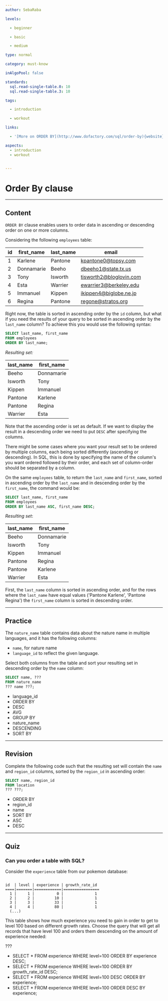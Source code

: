```yaml
---
author: SebaRaba

levels:

  - beginner

  - basic

  - medium

type: normal

category: must-know

inAlgoPool: false

standards:
  sql.read-single-table.0: 10
  sql.read-single-table.3: 10

tags:

  - introduction

  - workout

links:

  - '[More on ORDER BY](http://www.dofactory.com/sql/order-by){website}'

aspects:
  - introduction
  - workout


---
```


# Order By clause

---
## Content

`ORDER BY` clause enables users to order data in ascending or descending order on one or more columns.

Considering the following `employees` table:

| id  | first_name | last_name | email                   |
| --- | ---------- | --------- | ----------------------- |
| 1   | Karlene    | Pantone   | kpantone0@topsy.com     |
| 2   | Donnamarie | Beeho     | dbeeho1@state.tx.us     |
| 3   | Tony       | Isworth   | tisworth2@bloglovin.com |
| 4   | Esta       | Warrier   | ewarrier3@berkeley.edu  |
| 5   | Immanuel   | Kippen    | ikippen4@biglobe.ne.jp  |
| 6   | Regina     | Pantone   | regone@stratos.org      |

Right now, the table is sorted in ascending order by the `id` column, but what if you need the results of your query to be sorted in ascending order by the `last_name` column? To achieve this you would use the following syntax: 

```sql
SELECT last_name, first_name
FROM employees
ORDER BY last_name;
```

*Resulting set:*

| last_name | first_name |
| --------- | ---------- |
| Beeho     | Donnamarie |
| Isworth   | Tony       |
| Kippen    | Immanuel   |
| Pantone   | Karlene    |
| Pantone   | Regina     |
| Warrier   | Esta       |

Note that the ascending order is set as default. If we want to display the result in a descending order we need to put `DESC` after specifying the columns.

There might be some cases where you want your result set to be ordered by multiple columns, each being sorted differently (ascending or descending). In SQL, this is done by specifying the name of the column's you want ordered followed by their order, and each set of column-order should be separated by a column. 

On the same `employees` table, to return the `last_name` and `first_name`, sorted in ascending order by the `last_name` and in descending order by the `first_name`, the command would be:

```sql
SELECT last_name, first_name
FROM employees
ORDER BY last_name ASC, first_name DESC;
```

*Resulting set*:

| last_name | first_name |
| --------- | ---------- |
| Beeho     | Donnamarie |
| Isworth   | Tony       |
| Kippen    | Immanuel   |
| Pantone   | Regina     |
| Pantone   | Karlene    |
| Warrier   | Esta       |

First, the `last_name` column is sorted in ascending order, and for the rows where the `last_name` have equal values ('Pantone Karlene', 'Pantone Regina') the `first_name` column is sorted in descending order.

---
## Practice

The `nature_name` table contains data about the nature name in multiple languages, and it has the following columns:
* `name`, for nature name
* `language_id` to reflect the given language.

Select both columns from the table and sort your resulting set in descending order by the `name` column:

```sql
SELECT name, ???
FROM nature_name
??? name ???;
```

* language_id
* ORDER BY
* DESC
* AVG
* GROUP BY
* nature_name
* DESCENDING
* SORT BY

---
## Revision

Complete the following code such that the resulting set will contain the `name` and `region_id` columns, sorted by the `region_id` in ascending order:

```sql
SELECT name, region_id
FROM location
??? ???;
```

* ORDER BY
* region_id
* name
* SORT BY
* ASC
* DESC

---
## Quiz 
### Can you order a table with SQL?
Consider the `experience` table from our pokemon database:

```

id  | level | experience | growth_rate_id
====|=======|============|================
  1 |     1 |          0 |              1
  2 |     2 |         10 |              1
  3 |     3 |         33 |              1
  4 |     4 |         80 |              1
  (...)

```

This table shows how much experience you need to gain in order to get to level 100 based on different growth rates. Choose the query that will get all records that have level 100 and orders them descending on the amount of experience needed:

 ???

* SELECT * FROM experience WHERE level=100 ORDER BY experience DESC;
* SELECT * FROM experience WHERE level=100 ORDER BY growth_rate_id DESC;
* SELECT * FROM experience WHERE level=100 DESC ORDER BY experience;
* SELECT * FROM experience WHERE level=100 ORDER DESC BY experience;
 
 

